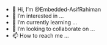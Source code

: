 - 👋 Hi, I’m @Embedded-AsifRahiman
- 👀 I’m interested in ...
- 🌱 I’m currently learning ...
- 💞️ I’m looking to collaborate on ...
- 📫 How to reach me ...

<!---
Embedded-AsifRahiman/Embedded-AsifRahiman is a ✨ special ✨ repository because its `README.md` (this file) appears on your GitHub profile.
You can click the Preview link to take a look at your changes.
--->
